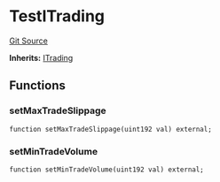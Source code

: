 # TestITrading
[Git Source](https://github.com/larrythecucumber321/protocol/blob/3222eb21fbb20ddd3d3fa2233072dfa96ea3e340/contracts/interfaces/ITrading.sol)

**Inherits:**
[ITrading](/src/contracts/interfaces/ITrading.sol/interface.ITrading.md)


## Functions
### setMaxTradeSlippage


```solidity
function setMaxTradeSlippage(uint192 val) external;
```

### setMinTradeVolume


```solidity
function setMinTradeVolume(uint192 val) external;
```


